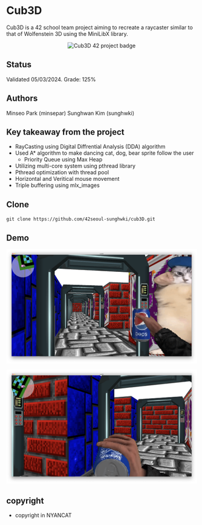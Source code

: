 # Cub3D

Cub3D is a 42 school team project aiming to recreate a raycaster similar to that of Wolfenstein 3D using the MiniLibX library. 

<p align="center">
  <img src="https://github.com/parkj12b/42-project-badges/blob/main/badges/cub3dm.png" alt="Cub3D 42 project badge">
</p>

## Status

Validated 05/03/2024. Grade: 125%

## Authors
Minseo Park (minsepar)
Sunghwan Kim (sunghwki)

## Key takeaway from the project
- RayCasting using Digital Diffrential Analysis (DDA) algorithm
- Used A* algorithm to make dancing cat, dog, bear sprite follow the user
  - Priority Queue using Max Heap
- Utilizing multi-core system using pthread library
- Pthread optimization with thread pool
- Horizontal and Veritical mouse movement
- Triple buffering using mlx_images

## Clone

```shell
git clone https://github.com/42seoul-sunghwki/cub3D.git
```

## Demo

<p align="center">
  <img src="https://github.com/42seoul-sunghwki/cub3D/blob/main/Screen%20Shot%202024-05-16%20at%209.59.24%20PM.png?raw=true" alt="cub3D demo1">
</p>

<p align="center">
  <img src="https://github.com/42seoul-sunghwki/cub3D/blob/main/Screen%20Shot%202024-05-16%20at%209.59.47%20PM.png?raw=true" alt="cub3D demo2">
</p>

## copyright
- copyright in NYANCAT
